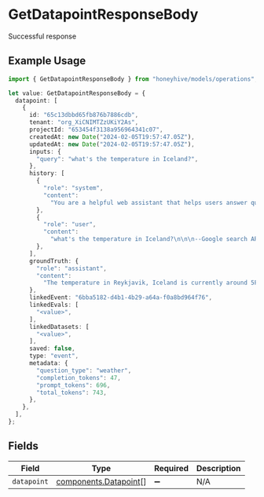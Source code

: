 # GetDatapointResponseBody

Successful response

## Example Usage

```typescript
import { GetDatapointResponseBody } from "honeyhive/models/operations";

let value: GetDatapointResponseBody = {
  datapoint: [
    {
      id: "65c13dbbd65fb876b7886cdb",
      tenant: "org_XiCNIMTZzUKiY2As",
      projectId: "653454f3138a956964341c07",
      createdAt: new Date("2024-02-05T19:57:47.05Z"),
      updatedAt: new Date("2024-02-05T19:57:47.05Z"),
      inputs: {
        "query": "what's the temperature in Iceland?",
      },
      history: [
        {
          "role": "system",
          "content":
            "You are a helpful web assistant that helps users answer questions about the world based on the information provided to you by Google's search API. Answer the questions as truthfully as you can. In case you are unsure about the correct answer, please respond with \"I apologize but I'm not sure.\"",
        },
        {
          "role": "user",
          "content":
            "what's the temperature in Iceland?\n\n\n--Google search API results below:---\n\n\"snippet\":\"2 Week Extended Forecast in Reykjavik, Iceland ; Feb 4, 29 / 20 °F · Snow showers early. Broken clouds. ; Feb 5, 27 / 16 °F · Light snow. Decreasing cloudiness.\",\"snippet_highlighted_words\":[\"Feb 4, 29 / 20 °F\"]",
        },
      ],
      groundTruth: {
        "role": "assistant",
        "content":
          "The temperature in Reykjavik, Iceland is currently around 5F or -15C. Please note that weather conditions can change rapidly, so it's best to check a reliable source for the most up-to-date information.",
      },
      linkedEvent: "6bba5182-d4b1-4b29-a64a-f0a8bd964f76",
      linkedEvals: [
        "<value>",
      ],
      linkedDatasets: [
        "<value>",
      ],
      saved: false,
      type: "event",
      metadata: {
        "question_type": "weather",
        "completion_tokens": 47,
        "prompt_tokens": 696,
        "total_tokens": 743,
      },
    },
  ],
};
```

## Fields

| Field                                                          | Type                                                           | Required                                                       | Description                                                    |
| -------------------------------------------------------------- | -------------------------------------------------------------- | -------------------------------------------------------------- | -------------------------------------------------------------- |
| `datapoint`                                                    | [components.Datapoint](../../models/components/datapoint.md)[] | :heavy_minus_sign:                                             | N/A                                                            |